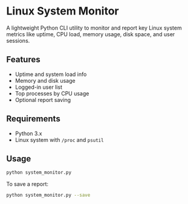 # Linux System Monitor

A lightweight Python CLI utility to monitor and report key Linux system metrics like uptime, CPU load, memory usage, disk space, and user sessions.

## Features
- Uptime and system load info
- Memory and disk usage
- Logged-in user list
- Top processes by CPU usage
- Optional report saving

## Requirements
- Python 3.x
- Linux system with `/proc` and `psutil`

## Usage
```bash
python system_monitor.py
```

To save a report:
```bash
python system_monitor.py --save
```
